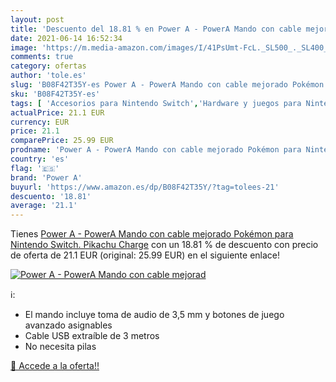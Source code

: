```yaml
---
layout: post
title: 'Descuento del 18.81 % en Power A - PowerA Mando con cable mejorad'
date: 2021-06-14 16:52:34
image: 'https://m.media-amazon.com/images/I/41PsUmt-FcL._SL500_._SL400_.jpg'
comments: true
category: ofertas
author: 'tole.es'
slug: 'B08F42T35Y-es Power A - PowerA Mando con cable mejorado Pokémon para...'
sku: 'B08F42T35Y-es'
tags: [ 'Accesorios para Nintendo Switch','Hardware y juegos para Nintendo Switch','Mandos para Nintendo Switch','Videojuegos','nintendo','power a', ]
actualPrice: 21.1 EUR
currency: EUR
price: 21.1
comparePrice: 25.99 EUR
prodname: 'Power A - PowerA Mando con cable mejorado Pokémon para Nintendo Switch. Pikachu Charge'
country: 'es'
flag: '🇪🇸'
brand: 'Power A'
buyurl: 'https://www.amazon.es/dp/B08F42T35Y/?tag=tolees-21'
descuento: '18.81'
average: '21.1'
---
```


Tienes [Power A - PowerA Mando con cable mejorado Pokémon para Nintendo Switch. Pikachu Charge](https://www.amazon.es/dp/B08F42T35Y/?tag=tolees-21) con un 18.81 % de descuento con precio de oferta de 21.1 EUR (original: 25.99 EUR) en el siguiente enlace!

[![Power A - PowerA Mando con cable mejorad](https://m.media-amazon.com/images/I/41PsUmt-FcL._SL500_._SL400_.jpg)](https://www.amazon.es/dp/B08F42T35Y/?tag=tolees-21)

ℹ️:

- El mando incluye toma de audio de 3,5 mm y botones de juego avanzado asignables
- Cable USB extraíble de 3 metros
- No necesita pilas

[🛒 Accede a la oferta!!](https://www.amazon.es/dp/B08F42T35Y/?tag=tolees-21)

